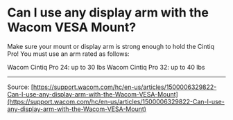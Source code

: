 # Can I use any display arm with the Wacom VESA Mount?

Make sure your mount or display arm is strong enough to hold the Cintiq Pro! You must use an arm rated as follows:

Wacom Cintiq Pro 24: up to 30 lbs
Wacom Cintiq Pro 32: up to 40 lbs

---
Source: [https://support.wacom.com/hc/en-us/articles/1500006329822-Can-I-use-any-display-arm-with-the-Wacom-VESA-Mount](https://support.wacom.com/hc/en-us/articles/1500006329822-Can-I-use-any-display-arm-with-the-Wacom-VESA-Mount)
